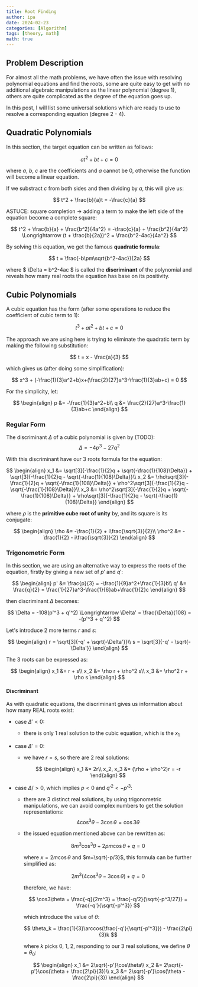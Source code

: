 ```yaml
---
title: Root Finding
author: ipa
date: 2024-02-23
categories: [Algorithm]
tags: [theory, math]
math: true
---
```


## Problem Description

For almost all the math problems, we have often the issue with resolving polynomial equations and find the roots, some are quite easy to get with no additional algebraic manipulations as the linear polynomial (degree 1), others are quite complicated as the degree of the equation goes up.

In this post, I will list some universal solutions which are ready to use to resolve a corresponding equation (degree 2 - 4).

## Quadratic Polynomials

In this section, the target equation can be written as follows:

$$
at^2 + bt + c = 0
$$

where $a$, $b$, $c$ are the coefficients and $a$ cannot be 0, otherwise the function will become a linear equation. 

If we substract $c$ from both sides and then dividing by $a$, this will give us:

$$
t^2 + \frac{b}{a}t = -\frac{c}{a}
$$

ASTUCE: square completion -> adding a term to make the left side of the equation become a complete square:

$$
t^2 + \frac{b}{a} + \frac{b^2}{4a^2} = -\frac{c}{a} + \frac{b^2}{4a^2}
\Longrightarrow (t + \frac{b}{2a})^2 = \frac{b^2-4ac}{4a^2}
$$

By solving this equation, we get the famous **quadratic formula**:

$$
t = \frac{-b\pm\sqrt{b^2-4ac}}{2a}
$$

where $ \Delta = b^2-4ac $ is called the **discriminant** of the polynomial and reveals how many real roots the equation has base on its positivity.

## Cubic Polynomials

A cubic equation has the form (after some operations to reduce the coefficient of cubic term to 1):

$$
t^3 + at^2 + bt + c = 0
$$

The approach we are using here is trying to eliminate the quadratic term by making the following substitution:

$$
t = x - \frac{a}{3}
$$

which gives us (after doing some simplification):

$$
x^3 + (-\frac{1}{3}a^2+b)x+(\frac{2}{27}a^3-\frac{1}{3}ab+c) = 0
$$

For the simplicity, let:

$$
\begin{align}
	p &= -\frac{1}{3}a^2+b\\
	q &= \frac{2}{27}a^3-\frac{1}{3}ab+c
\end{align}
$$

### Regular Form

The discriminant $\Delta$ of a cubic polynomial is given by (TODO):
$$
\Delta = -4p^3 - 27q^2
$$

With this discriminant have our 3 roots formula for the equation:

$$
\begin{align}
	x_1 &= \sqrt[3]{-\frac{1}{2}q + \sqrt{-\frac{1}{108}\Delta}} + \sqrt[3]{-\frac{1}{2}q - \sqrt{-\frac{1}{108}\Delta}}\\
	x_2 &= \rho\sqrt[3]{-\frac{1}{2}q + \sqrt{-\frac{1}{108}\Delta}} + \rho^2\sqrt[3]{-\frac{1}{2}q - \sqrt{-\frac{1}{108}\Delta}}\\
	x_3 &= \rho^2\sqrt[3]{-\frac{1}{2}q + \sqrt{-\frac{1}{108}\Delta}} + \rho\sqrt[3]{-\frac{1}{2}q - \sqrt{-\frac{1}{108}\Delta}}
\end{align}
$$

where $\rho$ is the **primitive cube root of unity** by, and its square is its conjugate:

$$
\begin{align}
\rho &= -\frac{1}{2} + i\frac{\sqrt{3}}{2}\\
\rho^2 &= -\frac{1}{2} - i\frac{\sqrt{3}}{2}
\end{align}
$$

### Trigonometric Form

In this section, we are using an alternative way to express the roots of the equation, firstly by giving a new set of $p'$ and $q'$:

$$
\begin{align}
	p' &= \frac{p}{3} = -\frac{1}{9}a^2+\frac{1}{3}b\\
	q' &= \frac{q}{2} = \frac{1}{27}a^3-\frac{1}{6}ab+\frac{1}{2}c
\end{align}
$$

then discriminant $\Delta$ becomes:

$$
\Delta = -108(p'^3 + q'^2) \Longrightarrow \Delta' = \frac{\Delta}{108} = -(p'^3 + q'^2)
$$

Let's introduce 2 more terms $r$ and $s$:

$$
\begin{align}
	r = \sqrt[3]{-q' + \sqrt{-\Delta'}}\\
	s = \sqrt[3]{-q' - \sqrt{-\Delta'}}
\end{align}
$$

The 3 roots can be expressed as:

$$
\begin{align}
x_1 &= r + s\\
x_2 &= \rho r + \rho^2 s\\
x_3 &= \rho^2 r + \rho s
\end{align}
$$

#### Discriminant

As with quadratic equations, the discriminant gives us information about how many REAL roots exist:

- case $\Delta' < 0$:

  - there is only 1 real solution to the cubic equation, which is the $x_1$

- case $\Delta' = 0$:

  - we have $r = s$, so there are 2 real solutions:
  
    $$
    \begin{align}
    x_1 &= 2r\\
    x_2, x_3 &= (\rho + \rho^2)r = -r
    \end{align}
    $$
  
- case $\Delta/ > 0$, which implies $p < 0$ and $q'^2 < -p'^3$:

  - there are 3 distinct real solutions, by using trigonometric manipulations, we can avoid complex numbers to get the solution representations:
    $$
    4\cos^3\theta - 3\cos\theta = \cos3\theta
    $$
    
  - the issued equation mentioned above can be rewritten as:
  
    $$
    8m^3\cos^3\theta + 2pm\cos\theta + q = 0
    $$
    
    where $x=2m\cos\theta$ and $m=\sqrt{-p/3}$, this formula can be further simplified as:
    
    $$
    2m^3(4\cos^3\theta-3\cos\theta) + q = 0
    $$
    
    therefore, we have:
    
    $$
    \cos3\theta = \frac{-q}{2m^3} = \frac{-q/2}{\sqrt{-p^3/27}} = \frac{-q'}{\sqrt{-p'^3}}
    $$
    
    which introduce the value of $\theta$:
    
    $$
    \theta_k = \frac{1}{3}\arccos(\frac{-q'}{\sqrt{-p'^3}}) - \frac{2\pi}{3}k
    $$
    
    where $k$ picks 0, 1, 2, responding to our 3 real solutions, we define $\theta = \theta_0$:
    
    $$
    \begin{align}
    x_1 &= 2\sqrt{-p'}\cos\theta\\
    x_2 &= 2\sqrt{-p'}\cos(\theta + \frac{2\pi}{3})\\
    x_3 &= 2\sqrt{-p'}\cos(\theta - \frac{2\pi}{3})
    \end{align}
    $$
